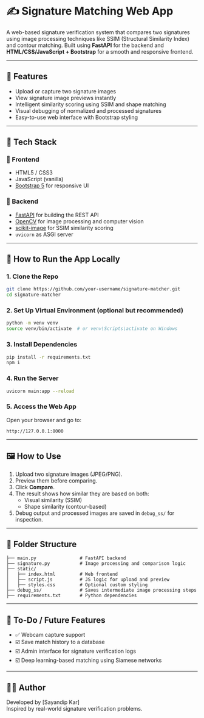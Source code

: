# ✍️ Signature Matching Web App

A web-based signature verification system that compares two signatures using image processing techniques like SSIM (Structural Similarity Index) and contour matching. Built using **FastAPI** for the backend and **HTML/CSS/JavaScript + Bootstrap** for a smooth and responsive frontend.

---

## 📌 Features

- Upload or capture two signature images
- View signature image previews instantly
- Intelligent similarity scoring using SSIM and shape matching
- Visual debugging of normalized and processed signatures
- Easy-to-use web interface with Bootstrap styling

---

## 💠 Tech Stack

### 🔹 Frontend

- HTML5 / CSS3
- JavaScript (vanilla)
- [Bootstrap 5](https://getbootstrap.com/) for responsive UI

### 🔹 Backend

- [FastAPI](https://fastapi.tiangolo.com/) for building the REST API
- [OpenCV](https://opencv.org/) for image processing and computer vision
- [scikit-image](https://scikit-image.org/) for SSIM similarity scoring
- `uvicorn` as ASGI server

---

## 🚀 How to Run the App Locally

### 1. Clone the Repo

```bash
git clone https://github.com/your-username/signature-matcher.git
cd signature-matcher
```

### 2. Set Up Virtual Environment (optional but recommended)

```bash
python -m venv venv
source venv/bin/activate  # or venv\Scripts\activate on Windows
```

### 3. Install Dependencies

```bash
pip install -r requirements.txt
npm i
```

### 4. Run the Server

```bash
uvicorn main:app --reload
```

### 5. Access the Web App

Open your browser and go to:

```
http://127.0.0.1:8000
```

---

## 🖼️ How to Use

1. Upload two signature images (JPEG/PNG).
2. Preview them before comparing.
3. Click **Compare**.
4. The result shows how similar they are based on both:
   - Visual similarity (SSIM)
   - Shape similarity (contour-based)
5. Debug output and processed images are saved in `debug_ss/` for inspection.

---

## 📁 Folder Structure

```
├── main.py                # FastAPI backend
├── signature.py           # Image processing and comparison logic
├── static/
│   ├── index.html         # Web frontend
│   ├── script.js          # JS logic for upload and preview
│   ├── styles.css         # Optional custom styling
├── debug_ss/              # Saves intermediate image processing steps
├── requirements.txt       # Python dependencies
```

---

## 📌 To-Do / Future Features

- ✅ Webcam capture support
- ☑️ Save match history to a database
- ☑️ Admin interface for signature verification logs
- ☑️ Deep learning-based matching using Siamese networks

---

## 🧑‍💻 Author

Developed by [Sayandip Kar]\
Inspired by real-world signature verification problems.

